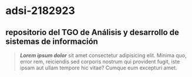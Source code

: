 # adsi-2182923
## repositorio del TGO de Análisis y desarrollo de sistemas de información

> ***Lorem ipsum dolor*** sit amet consectetur adipisicing elit. Minima quo, error rem, reiciendis sed corporis nostrum qui provident fugit, iste ipsam aut ullam tempore hic vitae? Cumque eum excepturi amet.
